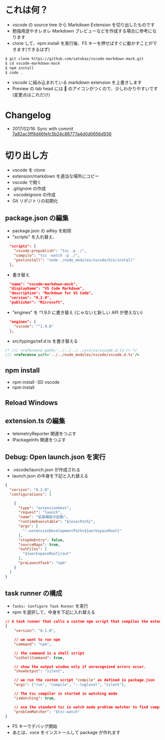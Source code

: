 
# これは何？

- vscode の source tree から Markdown Extension を切り出したものです
- 勉強用途やオレオレ Markdown プレビューなどを作成する場合に参考になります
- clone して、npm install を実行後、F5 キーを押せばすぐに動かすことができます(できるはず)

```bash
$ git clone https://github.com/satokaz/vscode-markdown-mock.git
$ cd vscode-markdown-mock
$ npm install
$ code .
```
- vscode に組み込まれている markdown extension を上書きします
- Preview の tab head には 🌸 のアイコンがつくので、少しわかりやすいです(変更点はこれだけ)

# Changelog

- 2017/02/16: Sync with commit [7a82ac3ff9d46fefc5b24c86777a4d0d0656d936](https://github.com/Microsoft/vscode/commit/7a82ac3ff9d46fefc5b24c86777a4d0d0656d936)

# 切り出し方

- vscode を clone
- extension/markdown を適当な場所にコピー
- vscode で開く
- .gitignore の作成
- .vscodeignore の作成
- Git リポジトリの初期化


## package.json の編集
- package.json の aiKey を削除
- "scripts" を入れ替え、

```json
  "scripts": {
    "vscode:prepublish": "tsc -p ./",
    "compile": "tsc -watch -p ./",
    "postinstall": "node ./node_modules/vscode/bin/install"
  },
```

- 書き替え

```json
  "name": "vscode-markdown-mock",
  "displayName": "VS Code Markdown",
  "description": "Markdown for VS Code",
  "version": "0.2.0",
  "publisher": "Microsoft",
```


- "engines" を ^1.9.0 に書き替え (じゃないと新しい API が使えない) 

```json
  "engines": {
    "vscode": "^1.9.0"
  },
```

- src/typings/ref.d.ts を書き替える

```ts
/* /// <reference path='../../../../src/vs/vscode.d.ts'/> */
/// <reference path='../../node_modules/vscode/vscode.d.ts'/>
```


## npm install 
- npm install -SD vscode
- npm install


## Reload Windows

## extension.ts の編集

- telemetryReporter 関連をつぶす
- IPackageInfo 関連をつぶす 

## Debug: Open launch.json を実行

- .vscode/launch.json が作成される
- launch.json の中身を下記と入れ替える

```json
{
  "version": "0.2.0",
  "configurations": [

    {
      "type": "extensionHost",
      "request": "launch",
      "name": "拡張機能の起動",
      "runtimeExecutable": "${execPath}",
      "args": [
        "--extensionDevelopmentPath=${workspaceRoot}"
      ],
      "stopOnEntry": false,
      "sourceMaps": true,
      "outFiles": [
        "${workspaceRoot}/out"
      ],
      "preLaunchTask": "npm"
    }
  ]
}
```

## task runner の構成

- `Tasks: Configure Task Runner` を実行
- npm を選択して、中身を下記に入れ替える

```json 
// A task runner that calls a custom npm script that compiles the extension.
{
    "version": "0.1.0",

    // we want to run npm
    "command": "npm",

    // the command is a shell script
    "isShellCommand": true,

    // show the output window only if unrecognized errors occur.
    "showOutput": "silent",

    // we run the custom script "compile" as defined in package.json
    "args": ["run", "compile", "--loglevel", "silent"],

    // The tsc compiler is started in watching mode
    "isWatching": true,

    // use the standard tsc in watch mode problem matcher to find compile problems in the output.
    "problemMatcher": "$tsc-watch"
}
```

- F5 キーでデバッグ開始
- あとは、vsce をインストールして package が作れます
